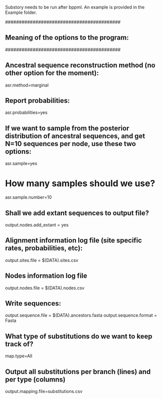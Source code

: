 Substory needs to be run after bppml. An example is provided in the Example folder.

##########################################
## Meaning of the options to the program:
##########################################

## Ancestral sequence reconstruction method (no other option for the moment):
asr.method=marginal 

## Report probabilities:
asr.probabilities=yes 

## If we want to sample from the posterior distribution of ancestral sequences, and get N=10 sequences per node, use these two options: 
asr.sample=yes
# How many samples should we use?
asr.sample.number=10

## Shall we add extant sequences to output file?
output.nodes.add_extant = yes

## Alignment information log file (site specific rates, probabilities, etc):
output.sites.file = $(DATA).sites.csv

## Nodes information log file
output.nodes.file = $(DATA).nodes.csv

## Write sequences:
output.sequence.file = $(DATA).ancestors.fasta
output.sequence.format = Fasta

## What type of substitutions do we want to keep track of?
map.type=All

## Output all substitutions per branch (lines) and per type (columns)
output.mapping.file=substitutions.csv
